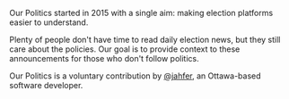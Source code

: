 Our Politics started in 2015 with a single aim: making election platforms easier to understand. 

Plenty of people don't have time to read daily election news, but they still care about the policies. Our goal is to provide context to these announcements for those who don't follow politics.

Our Politics is a voluntary contribution by <a href="https://twitter.com/jahfer" target="_blank">@jahfer</a>, an Ottawa-based software developer.